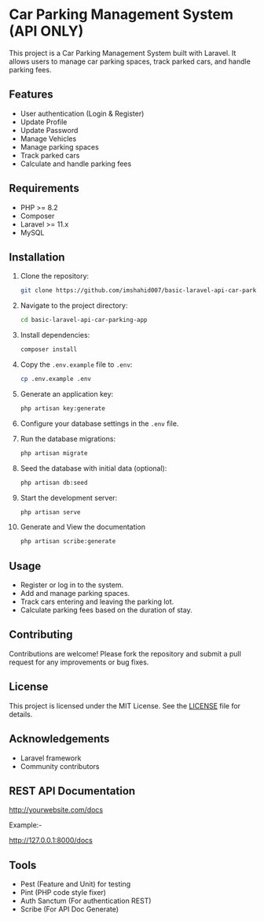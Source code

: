 # Car Parking Management System (API ONLY)

This project is a Car Parking Management System built with Laravel. It allows users to manage car parking spaces, track parked cars, and handle parking fees.

## Features

- User authentication (Login & Register)
- Update Profile
- Update Password
- Manage Vehicles
- Manage parking spaces
- Track parked cars
- Calculate and handle parking fees

## Requirements

- PHP >= 8.2
- Composer
- Laravel >= 11.x
- MySQL

## Installation

1. Clone the repository:
    ```bash
    git clone https://github.com/imshahid007/basic-laravel-api-car-parking-app
    ```
2. Navigate to the project directory:
    ```bash
    cd basic-laravel-api-car-parking-app
    ```
3. Install dependencies:
    ```bash
    composer install
    ```
4. Copy the `.env.example` file to `.env`:
    ```bash
    cp .env.example .env
    ```
5. Generate an application key:
    ```bash
    php artisan key:generate
    ```
6. Configure your database settings in the `.env` file.

7. Run the database migrations:
    ```bash
    php artisan migrate
    ```

8. Seed the database with initial data (optional):
    ```bash
    php artisan db:seed
    ```

9. Start the development server:
    ```bash
    php artisan serve
    ```

10. Generate and View the documentation
    ```bash
    php artisan scribe:generate
    ```


## Usage

- Register or log in to the system.
- Add and manage parking spaces.
- Track cars entering and leaving the parking lot.
- Calculate parking fees based on the duration of stay.

## Contributing

Contributions are welcome! Please fork the repository and submit a pull request for any improvements or bug fixes.

## License

This project is licensed under the MIT License. See the [LICENSE](LICENSE) file for details.

## Acknowledgements

- Laravel framework
- Community contributors

## REST API Documentation
http://yourwebsite.com/docs

Example:-

http://127.0.0.1:8000/docs


## Tools
- Pest (Feature and Unit) for testing
- Pint (PHP code style fixer)
- Auth Sanctum (For authentication REST)
- Scribe (For API Doc Generate)
